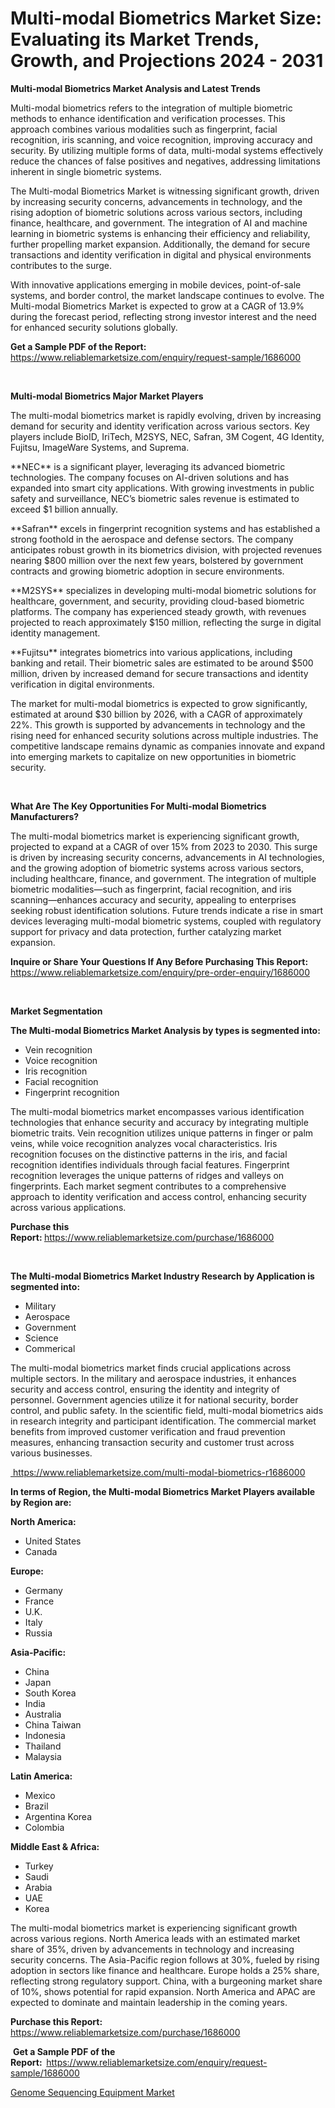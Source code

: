 <p><h1>Multi-modal Biometrics Market Size: Evaluating its Market Trends, Growth, and Projections 2024 - 2031</h1></p><p><strong>Multi-modal Biometrics Market Analysis and Latest Trends</strong></p>
<p><p>Multi-modal biometrics refers to the integration of multiple biometric methods to enhance identification and verification processes. This approach combines various modalities such as fingerprint, facial recognition, iris scanning, and voice recognition, improving accuracy and security. By utilizing multiple forms of data, multi-modal systems effectively reduce the chances of false positives and negatives, addressing limitations inherent in single biometric systems.</p><p>The Multi-modal Biometrics Market is witnessing significant growth, driven by increasing security concerns, advancements in technology, and the rising adoption of biometric solutions across various sectors, including finance, healthcare, and government. The integration of AI and machine learning in biometric systems is enhancing their efficiency and reliability, further propelling market expansion. Additionally, the demand for secure transactions and identity verification in digital and physical environments contributes to the surge.</p><p>With innovative applications emerging in mobile devices, point-of-sale systems, and border control, the market landscape continues to evolve. The Multi-modal Biometrics Market is expected to grow at a CAGR of 13.9% during the forecast period, reflecting strong investor interest and the need for enhanced security solutions globally.</p></p>
<p><strong>Get a Sample PDF of the Report:&nbsp;</strong> <a href="https://www.reliablemarketsize.com/enquiry/request-sample/1686000?utm_campaign=1143&utm_medium=2&utm_source=Github&utm_content=ia&utm_term=27122024&utm_id=multi-modal-biometrics">https://www.reliablemarketsize.com/enquiry/request-sample/1686000</a></p>
<p>&nbsp;</p>
<p><strong>Multi-modal Biometrics Major Market Players</strong></p>
<p><p>The multi-modal biometrics market is rapidly evolving, driven by increasing demand for security and identity verification across various sectors. Key players include BioID, IriTech, M2SYS, NEC, Safran, 3M Cogent, 4G Identity, Fujitsu, ImageWare Systems, and Suprema.</p><p>**NEC** is a significant player, leveraging its advanced biometric technologies. The company focuses on AI-driven solutions and has expanded into smart city applications. With growing investments in public safety and surveillance, NEC’s biometric sales revenue is estimated to exceed $1 billion annually.</p><p>**Safran** excels in fingerprint recognition systems and has established a strong foothold in the aerospace and defense sectors. The company anticipates robust growth in its biometrics division, with projected revenues nearing $800 million over the next few years, bolstered by government contracts and growing biometric adoption in secure environments.</p><p>**M2SYS** specializes in developing multi-modal biometric solutions for healthcare, government, and security, providing cloud-based biometric platforms. The company has experienced steady growth, with revenues projected to reach approximately $150 million, reflecting the surge in digital identity management.</p><p>**Fujitsu** integrates biometrics into various applications, including banking and retail. Their biometric sales are estimated to be around $500 million, driven by increased demand for secure transactions and identity verification in digital environments.</p><p>The market for multi-modal biometrics is expected to grow significantly, estimated at around $30 billion by 2026, with a CAGR of approximately 22%. This growth is supported by advancements in technology and the rising need for enhanced security solutions across multiple industries. The competitive landscape remains dynamic as companies innovate and expand into emerging markets to capitalize on new opportunities in biometric security.</p></p>
<p>&nbsp;</p>
<p><strong>What Are The Key Opportunities For Multi-modal Biometrics Manufacturers?</strong></p>
<p><p>The multi-modal biometrics market is experiencing significant growth, projected to expand at a CAGR of over 15% from 2023 to 2030. This surge is driven by increasing security concerns, advancements in AI technologies, and the growing adoption of biometric systems across various sectors, including healthcare, finance, and government. The integration of multiple biometric modalities—such as fingerprint, facial recognition, and iris scanning—enhances accuracy and security, appealing to enterprises seeking robust identification solutions. Future trends indicate a rise in smart devices leveraging multi-modal biometric systems, coupled with regulatory support for privacy and data protection, further catalyzing market expansion.</p></p>
<p><strong>Inquire or Share Your Questions If Any Before Purchasing This Report:</strong> <a href="https://www.reliablemarketsize.com/enquiry/pre-order-enquiry/1686000?utm_campaign=1143&utm_medium=2&utm_source=Github&utm_content=ia&utm_term=27122024&utm_id=multi-modal-biometrics">https://www.reliablemarketsize.com/enquiry/pre-order-enquiry/1686000</a></p>
<p>&nbsp;</p>
<p><strong>Market Segmentation</strong></p>
<p><strong>The Multi-modal Biometrics Market Analysis by types is segmented into:</strong></p>
<p><ul><li>Vein recognition</li><li>Voice recognition</li><li>Iris recognition</li><li>Facial recognition</li><li>Fingerprint recognition</li></ul></p>
<p><p>The multi-modal biometrics market encompasses various identification technologies that enhance security and accuracy by integrating multiple biometric traits. Vein recognition utilizes unique patterns in finger or palm veins, while voice recognition analyzes vocal characteristics. Iris recognition focuses on the distinctive patterns in the iris, and facial recognition identifies individuals through facial features. Fingerprint recognition leverages the unique patterns of ridges and valleys on fingerprints. Each market segment contributes to a comprehensive approach to identity verification and access control, enhancing security across various applications.</p></p>
<p><strong>Purchase this Report:&nbsp;</strong><a href="https://www.reliablemarketsize.com/purchase/1686000?utm_campaign=1143&utm_medium=2&utm_source=Github&utm_content=ia&utm_term=27122024&utm_id=multi-modal-biometrics">https://www.reliablemarketsize.com/purchase/1686000</a></p>
<p>&nbsp;</p>
<p><strong>The Multi-modal Biometrics Market Industry Research by Application is segmented into:</strong></p>
<p><ul><li>Military</li><li>Aerospace</li><li>Government</li><li>Science</li><li>Commerical</li></ul></p>
<p><p>The multi-modal biometrics market finds crucial applications across multiple sectors. In the military and aerospace industries, it enhances security and access control, ensuring the identity and integrity of personnel. Government agencies utilize it for national security, border control, and public safety. In the scientific field, multi-modal biometrics aids in research integrity and participant identification. The commercial market benefits from improved customer verification and fraud prevention measures, enhancing transaction security and customer trust across various businesses.</p></p>
<p><a href="https://www.reliablemarketsize.com/multi-modal-biometrics-r1686000?utm_campaign=1143&utm_medium=2&utm_source=Github&utm_content=ia&utm_term=27122024&utm_id=multi-modal-biometrics">&nbsp;https://www.reliablemarketsize.com/multi-modal-biometrics-r1686000</a></p>
<p><strong>In terms of Region, the Multi-modal Biometrics Market Players available by Region are:</strong></p>
<p>
    <p> <strong> North America: </strong>
        <ul>
            <li>United States</li>
            <li>Canada</li>
        </ul>
        </p> 
    <p> <strong> Europe: </strong>
        <ul>
            <li>Germany</li>
            <li>France</li>
            <li>U.K.</li>
            <li>Italy</li>
            <li>Russia</li>
        </ul>
        </p> 
    <p> <strong> Asia-Pacific: </strong>
        <ul>
            <li>China</li>
            <li>Japan</li>
            <li>South Korea</li>
            <li>India</li>
            <li>Australia</li>
            <li>China Taiwan</li>
            <li>Indonesia</li>
            <li>Thailand</li>
            <li>Malaysia</li>
        </ul>
        </p> 
    <p> <strong> Latin America: </strong>
        <ul>
            <li>Mexico</li>
            <li>Brazil</li>
            <li>Argentina Korea</li>
            <li>Colombia</li>
        </ul>
        </p> 
    <p> <strong> Middle East & Africa: </strong>
        <ul>
            <li>Turkey</li>
            <li>Saudi</li>
            <li>Arabia</li>
            <li>UAE</li>
            <li>Korea</li>
        </ul>
    </p>
    </p>
<p><p>The multi-modal biometrics market is experiencing significant growth across various regions. North America leads with an estimated market share of 35%, driven by advancements in technology and increasing security concerns. The Asia-Pacific region follows at 30%, fueled by rising adoption in sectors like finance and healthcare. Europe holds a 25% share, reflecting strong regulatory support. China, with a burgeoning market share of 10%, shows potential for rapid expansion. North America and APAC are expected to dominate and maintain leadership in the coming years.</p></p>
<p><strong>Purchase this Report: </strong><a href="https://www.reliablemarketsize.com/purchase/1686000?utm_campaign=1143&utm_medium=2&utm_source=Github&utm_content=ia&utm_term=27122024&utm_id=multi-modal-biometrics">https://www.reliablemarketsize.com/purchase/1686000</a></p>
<p>&nbsp;<strong>Get a Sample PDF of the Report:&nbsp;&nbsp;</strong><a href="https://www.reliablemarketsize.com/enquiry/request-sample/1686000?utm_campaign=1143&utm_medium=2&utm_source=Github&utm_content=ia&utm_term=27122024&utm_id=multi-modal-biometrics">https://www.reliablemarketsize.com/enquiry/request-sample/1686000</a></p>
<p><strong></strong></p>
<p><p><a href="https://github.com/castoriffic/Market-Research-Report-List-5/blob/main/genome-sequencing-equipment-market.md?utm_campaign=1143&utm_medium=2&utm_source=Github&utm_content=ia&utm_term=27122024&utm_id=multi-modal-biometrics">Genome Sequencing Equipment Market</a></p></p>